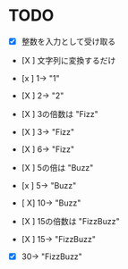 TODO
================

- [X] 整数を入力として受け取る

-  [X ] 文字列に変換するだけ
-  [x ] 1-> "1"
-  [X ] 2-> "2"

-  [X ] 3の倍数は "Fizz"
-  [X ] 3-> "Fizz"
-  [X ] 6-> "Fizz"

-  [X ] 5の倍は "Buzz"
-  [x ] 5-> "Buzz"
-  [ X] 10-> "Buzz"

-  [X ] 15の倍数は "FizzBuzz"
-  [X ] 15-> "FizzBuzz"
-  [X] 30-> "FizzBuzz"




